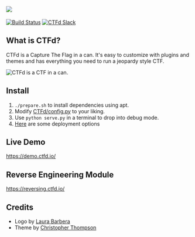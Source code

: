 ![](https://raw.githubusercontent.com/CTFd/CTFd/master/CTFd/static/original/img/logo.png)
====

[![Build Status](https://travis-ci.org/CTFd/CTFd.svg?branch=master)](https://travis-ci.org/CTFd/CTFd)
[![CTFd Slack](https://slack.ctfd.io/badge.svg)](https://slack.ctfd.io/)

## What is CTFd?
CTFd is a Capture The Flag in a can. It's easy to customize with plugins and themes and has everything you need to run a jeopardy style CTF.

![CTFd is a CTF in a can.](https://github.com/CTFd/CTFd/raw/master/CTFd/static/original/img/scoreboard.png?raw=true)

## Install
 1. `./prepare.sh` to install dependencies using apt.
 2. Modify [CTFd/config.py](https://github.com/CTFd/CTFd/blob/master/CTFd/config.py) to your liking.
 3. Use `python serve.py` in a terminal to drop into debug mode.
 4. [Here](https://github.com/CTFd/CTFd/wiki/Deployment) are some deployment options

## Live Demo
https://demo.ctfd.io/

## Reverse Engineering Module
https://reversing.ctfd.io/

## Credits
* Logo by [Laura Barbera](http://www.laurabb.com/)
* Theme by [Christopher Thompson](https://github.com/breadchris)
